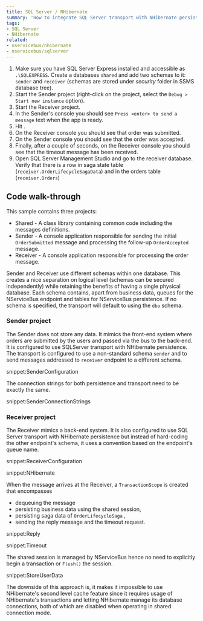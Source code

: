 ```yaml
---
title: SQL Server / NHibernate
summary: 'How to integrate SQL Server transport with NHibernate persistence without outbox'
tags:
- SQL Server
- NHibernate
related:
- nservicebus/nhibernate
- nservicebus/sqlserver
---
```


 1. Make sure you have SQL Server Express installed and accessible as `.\SQLEXPRESS`. Create a databases `shared` and add two schemas to it: `sender` and `receiver` (schemas are stored under *security* folder in SSMS database tree).
 2. Start the Sender project (right-click on the project, select the `Debug > Start new instance` option).
 3. Start the Receiver project.
 4. In the Sender's console you should see `Press <enter> to send a message` text when the app is ready.
 5. Hit <enter>.
 6. On the Receiver console you should see that order was submitted.
 7. On the Sender console you should see that the order was accepted.
 8. Finally, after a couple of seconds, on the Receiver console you should see that the timeout message has been received.
 9. Open SQL Server Management Studio and go to the receiver database. Verify that there is a row in saga state table (`receiver.OrderLifecycleSagaData`) and in the orders table (`receiver.Orders`)


## Code walk-through

This sample contains three projects:

 * Shared - A class library containing common code including the messages definitions.
 * Sender - A console application responsible for sending the initial `OrderSubmitted` message and processing the follow-up `OrderAccepted` message.
 * Receiver - A console application responsible for processing the order message.

Sender and Receiver use different schemas within one database. This creates a nice separation on logical level (schemas can be secured independently) while retaining the benefits of having a single physical database. Each schema contains, apart from business data, queues for the NServiceBus endpoint and tables for NServiceBus persistence.  If no schema is specified, the transport will default to using the `dbo` schema.


### Sender project

The Sender does not store any data. It mimics the front-end system where orders are submitted by the users and passed via the bus to the back-end. It is configured to use SQLServer transport with NHibernate persistence. The transport is configured to use a non-standard schema `sender` and to send messages addressed to `receiver` endpoint to a different schema.

snippet:SenderConfiguration

The connection strings for both persistence and transport need to be exactly the same.

snippet:SenderConnectionStrings


### Receiver project

The Receiver mimics a back-end system. It is also configured to use SQL Server transport with NHibernate persistence but instead of hard-coding the other endpoint's schema, it uses a convention based on the endpoint's queue name.

snippet:ReceiverConfiguration

snippet:NHibernate

When the message arrives at the Receiver, a `TransactionScope` is created that encompasses
 * dequeuing the message
 * persisting business data using the shared session,
 * persisting saga data of `OrderLifecycleSaga` ,
 * sending the reply message and the timeout request.

snippet:Reply

snippet:Timeout

The shared session is managed by NServiceBus hence no need to explicitly begin a transaction or `Flush()` the session.

snippet:StoreUserData

The downside of this approach is, it makes it impossible to use NHibernate's second level cache feature since it requires usage of NHibernate's transactions and letting NHibernate manage its database connections, both of which are disabled when operating in shared connection mode.
